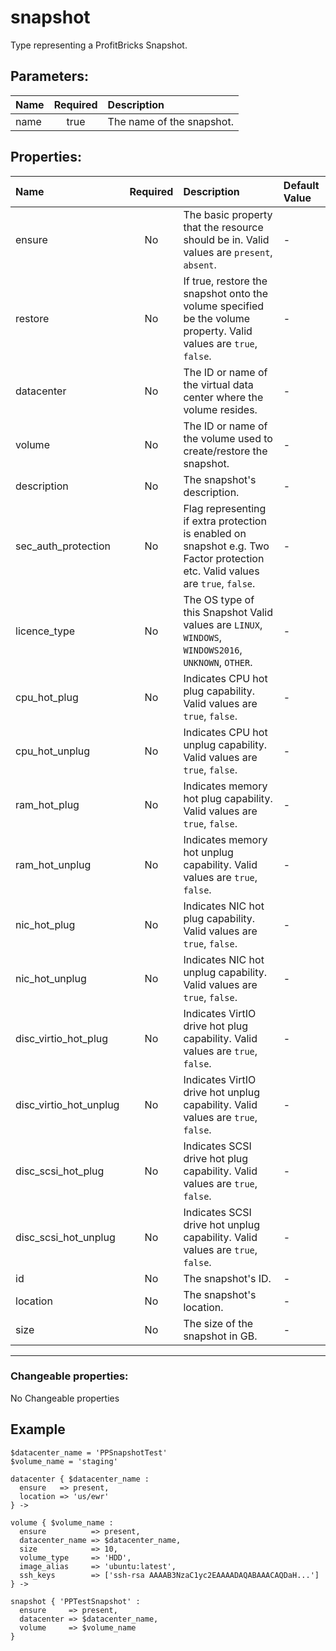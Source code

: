 # snapshot

Type representing a ProfitBricks Snapshot.

## Parameters:

| Name | Required | Description |
| :--- | :-: | :--- |
| name | true | The name of the snapshot.   |

## Properties:

| Name | Required | Description | Default Value |
| :--- | :-: | :--- | :--- |
| ensure | No | The basic property that the resource should be in.  Valid values are `present`, `absent`.  | - |
| restore | No | If true, restore the snapshot onto the volume specified be the volume property.  Valid values are `true`, `false`.  | - |
| datacenter | No | The ID or name of the virtual data center where the volume resides.   | - |
| volume | No | The ID or name of the volume used to create/restore the snapshot.   | - |
| description | No | The snapshot's description.   | - |
| sec_auth_protection | No | Flag representing if extra protection is enabled on snapshot e.g. Two Factor protection etc.  Valid values are `true`, `false`.  | - |
| licence_type | No | The OS type of this Snapshot  Valid values are `LINUX`, `WINDOWS`, `WINDOWS2016`, `UNKNOWN`, `OTHER`.  | - |
| cpu_hot_plug | No | Indicates CPU hot plug capability.  Valid values are `true`, `false`.  | - |
| cpu_hot_unplug | No | Indicates CPU hot unplug capability.  Valid values are `true`, `false`.  | - |
| ram_hot_plug | No | Indicates memory hot plug capability.  Valid values are `true`, `false`.  | - |
| ram_hot_unplug | No | Indicates memory hot unplug capability.  Valid values are `true`, `false`.  | - |
| nic_hot_plug | No | Indicates NIC hot plug capability.  Valid values are `true`, `false`.  | - |
| nic_hot_unplug | No | Indicates NIC hot unplug capability.  Valid values are `true`, `false`.  | - |
| disc_virtio_hot_plug | No | Indicates VirtIO drive hot plug capability.  Valid values are `true`, `false`.  | - |
| disc_virtio_hot_unplug | No | Indicates VirtIO drive hot unplug capability.  Valid values are `true`, `false`.  | - |
| disc_scsi_hot_plug | No | Indicates SCSI drive hot plug capability.  Valid values are `true`, `false`.  | - |
| disc_scsi_hot_unplug | No | Indicates SCSI drive hot unplug capability.  Valid values are `true`, `false`.  | - |
| id | No | The snapshot's ID.   | - |
| location | No | The snapshot's location.   | - |
| size | No | The size of the snapshot in GB.   | - |
***


### Changeable properties:

No Changeable properties


## Example

```text
$datacenter_name = 'PPSnapshotTest'
$volume_name = 'staging'

datacenter { $datacenter_name :
  ensure   => present,
  location => 'us/ewr'
} ->

volume { $volume_name :
  ensure          => present,
  datacenter_name => $datacenter_name,
  size            => 10,
  volume_type     => 'HDD',
  image_alias     => 'ubuntu:latest',
  ssh_keys        => ['ssh-rsa AAAAB3NzaC1yc2EAAAADAQABAAACAQDaH...']
} ->

snapshot { 'PPTestSnapshot' :
  ensure     => present,
  datacenter => $datacenter_name,
  volume     => $volume_name
}
```

